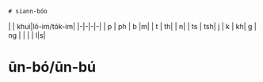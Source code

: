	# siann-bóo
 |    |	khuì|lô-im/to̍k-im| 
 |-|-|-|-|
 |  p |  ph | b |m|
 |  t |  th|   | n|
  | ts | tsh| j
 |  k |  kh| g | ng |
| |  | l|s|
  

  
  # ūn-bó/ūn-bú
